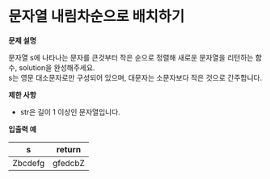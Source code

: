 # 문자열 내림차순으로 배치하기

**문제 설명**

문자열 s에 나타나는 문자를 큰것부터 작은 순으로 정렬해 새로운 문자열을 리턴하는 함수, solution을 완성해주세요.   
s는 영문 대소문자로만 구성되어 있으며, 대문자는 소문자보다 작은 것으로 간주합니다.

**제한 사항**

- str은 길이 1 이상인 문자열입니다.

**입출력 예**

s|	return
---|---
Zbcdefg|	gfedcbZ
